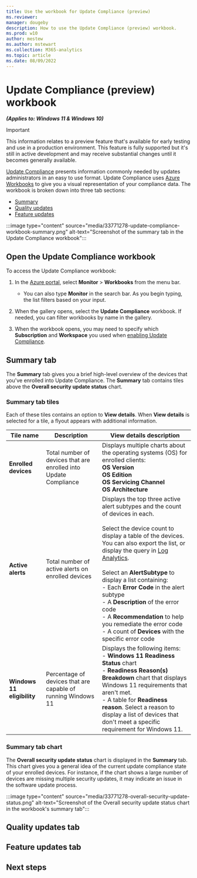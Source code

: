 ```yaml
---
title: Use the workbook for Update Compliance (preview)
ms.reviewer: 
manager: dougeby
description: How to use the Update Compliance (preview) workbook.
ms.prod: w10
author: mestew
ms.author: mstewart
ms.collection: M365-analytics
ms.topic: article
ms.date: 08/09/2022
---
```


# Update Compliance (preview) workbook
<!-- MAX6325272, OS33771278 -->
***(Applies to: Windows 11 & Windows 10)***

> [!IMPORTANT]
> This information relates to a preview feature that's available for early testing and use in a production environment. This feature is fully supported but it's still in active development and may receive substantial changes until it becomes generally available.

[Update Compliance](update-compliance-v2-overview.md) presents information commonly needed by updates administrators in an easy to use format. Update Compliance uses [Azure Workbooks](/azure/azure-monitor/visualize/workbooks-getting-started) to give you a visual representation of your compliance data. The workbook is broken down into three tab sections:

- [Summary](#summary-tab)
- [Quality updates](#quality-updates-tab)
- [Feature updates](#feature-updates-tab)

:::image type="content" source="media/33771278-update-compliance-workbook-summary.png" alt-text="Screenshot of the summary tab in the Update Compliance workbook":::

## Open the Update Compliance workbook

To access the Update Compliance workbook:

1. In the [Azure portal](https://portal.azure.com), select **Monitor** > **Workbooks** from the menu bar.
   - You can also type **Monitor** in the search bar. As you begin typing, the list filters based on your input.

1. When the gallery opens, select the **Update Compliance** workbook. If needed, you can filter workbooks by name in the gallery.
1. When the workbook opens, you may need to specify which **Subscription** and **Workspace** you used when [enabling Update Compliance](update-compliance-v2-enable.md).

## Summary tab

The **Summary** tab gives you a brief high-level overview of the devices that you've enrolled into Update Compliance.  The **Summary** tab contains tiles above the **Overall security update status** chart.

### Summary tab tiles

Each of these tiles contains an option to **View details**. When **View details** is selected for a tile, a flyout appears with additional information.

| Tile name | Description | View details description |
|---|---|------|
| **Enrolled devices** | Total number of devices that are enrolled into Update Compliance | Displays multiple charts about the operating systems (OS) for enrolled clients: </br> **OS Version** </br> **OS Edition** </br> **OS Servicing Channel** </br> **OS Architecture**|
|**Active alerts** | Total number of active alerts on enrolled devices | Displays the top three active alert subtypes and the count of devices in each. </br> </br> Select the device count to display a table of the devices. You can also export the list, or display the query in [Log Analytics](/azure/azure-monitor/logs/log-analytics-tutorial). </br> </br> Select an **AlertSubtype** to display a list containing: </br> - Each **Error Code** in the alert subtype </br>- A **Description** of the error code </br> - A **Recommendation** to help you remediate the error code </br> - A count of **Devices** with the specific error code |
|  **Windows 11 eligibility** | Percentage of devices that are capable of running Windows 11 | Displays the following items: </br> - **Windows 11 Readiness Status** chart </br> - **Readiness Reason(s) Breakdown** chart that displays  Windows 11 requirements that aren't met. </br> - A table for **Readiness reason**. Select a reason to display a list of devices that don't meet a specific requirement for Windows 11. |

### Summary tab chart

The **Overall security update status** chart is displayed in the **Summary** tab. This chart gives you a general idea of the current update compliance state of your enrolled devices. For instance, if the chart shows a large number of devices are missing multiple security updates, it may indicate an issue in the software update process.
  
:::image type="content" source="media/33771278-overall-security-update-status.png" alt-text="Screenshot of the Overall security update status chart in the workbook's summary tab":::

## Quality updates tab


## Feature updates tab



## Next steps